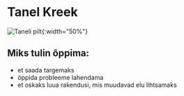 # Tanel Kreek
![Taneli pilt](https://www.luge.ee/tanel.jpg){:width="50%"}
## Miks tulin õppima:
- et saada targemaks
- õppida probleeme lahendama
- et oskaks luua rakendusi, mis muudavad elu lihtsamaks 
